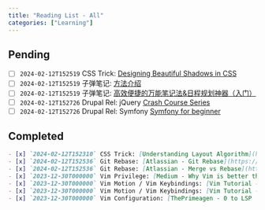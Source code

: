 ```yaml
---
title: "Reading List - All"
categories: ["Learning"]
---
```


## Pending
- [ ] `2024-02-12T152519` CSS Trick: [Designing Beautiful Shadows in CSS](https://www.joshwcomeau.com/css/designing-shadows/)
- [ ] `2024-02-12T152519` 子弹笔记: [方法介绍](https://zhuanlan.zhihu.com/p/87612890)
- [ ] `2024-02-12T152519` 子弹笔记: [高效便捷的万能笔记法&日程规划神器（入门）](https://zhuanlan.zhihu.com/p/111703197)
- [ ] `2024-02-12T152726` Drupal Rel: jQuery [Crash Course Series](https://www.youtube.com/watch?v=3nrLc_JOF7k&list=PLgT1LClcgVzFMNgCvv2ar0ZEg_ORBv2bw)
- [ ] `2024-02-12T152726` Drupal Rel: Symfony [Symfony for beginner](https://www.youtube.com/watch?v=QPky3r2prEI)

## Completed
```markdown
- [x] `2024-02-12T152310` CSS Trick: [Understanding Layout Algorithm](https://www.joshwcomeau.com/css/understanding-layout-algorithms/)
- [x] `2024-02-12T152536` Git Rebase: [Atlassian - Git Rebase](https://www.atlassian.com/git/tutorials/rewriting-history/git-rebase)
- [x] `2024-02-12T152536` Git Rebase: [Atlassian - Merge vs Rebase](https://www.atlassian.com/git/tutorials/merging-vs-rebasing)
- [x] `2023-12-30T000000` Vim Privilege: [Medium - Why Vim is better than VSCode (About Vim Motion combination of "c,i,d" command and "l,w,p,",{")](https://sean-warman.medium.com/why-vim-is-better-than-vscode-d09e2355eb37)
- [x] `2023-12-30T000000` Vim Motion / Vim Keybindings: [Vim Tutorial - Vim Ninja (Purchased)](https://www.vimninja.com/)
- [x] `2023-12-30T000000` Vim Motion / Vim Keybindings: [Vim Tutorial - Vim.so (Too Expendsive)](https://www.learnvim.com/)
- [x] `2023-12-30T000000` Vim Configuration: [ThePrimeagen - 0 to LSP : Neovim RC From Scratch](https://www.youtube.com/watch?v=w7i4amO_zaE&t=1s)
```